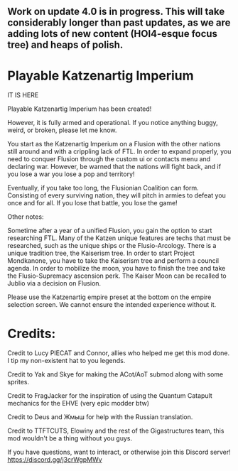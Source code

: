 <h2>Work on update 4.0 is in progress. This will take considerably longer than past updates, as we are adding lots of new content (HOI4-esque focus tree) and heaps of polish.</h2>

<h1>Playable Katzenartig Imperium</h1>

IT IS HERE

Playable Katzenartig Imperium has been created!

However, it is fully armed and operational. If you notice anything buggy, weird, or broken, please let me know.

You start as the Katzenartig Imperium on a Flusion with the other nations still around and with a crippling lack of FTL. In order to expand properly, you need to conquer Flusion through the custom ui or contacts menu and declaring war. However, be warned that the nations will fight back, and if you lose a war you lose a pop and territory! 

Eventually, if you take too long, the Flusionian Coalition can form. Consisting of every surviving nation, they will pitch in armies to defeat you once and for all. If you lose that battle, you lose the game!

Other notes:

Sometime after a year of a unified Flusion, you gain the option to start researching FTL.
Many of the Katzen unique features are techs that must be researched, such as the unique ships or the Flusio-Arcology.
There is a unique tradition tree, the Kaiserism tree.
In order to start Project Mondkanone, you have to take the Kaiserism tree and perform a council agenda.
In order to mobilize the moon, you have to finish the tree and take the Flusio-Supremacy ascension perk.
The Kaiser Moon can be recalled to Jublio via a decision on Flusion.

Please use the Katzenartig empire preset at the bottom on the empire selection screen. We cannot ensure the intended experience without it.

<h1>Credits:</h1>

Credit to Lucy PIECAT and Connor, allies who helped me get this mod done. I tip my non-existent hat to you legends.

Credit to Yak and Skye for making the ACot/AoT submod along with some sprites.

Credit to FragJacker for the inspiration of using the Quantum Catapult mechanics for the EHVE (very epic modder btw)

Credit to Deus and Жмыш for help with the Russian translation.

Credit to TTFTCUTS, Elowiny and the rest of the Gigastructures team, this mod wouldn't be a thing without you guys.

If you have questions, want to interact, or otherwise join this Discord server!
https://discord.gg/j3crWgpMWv
